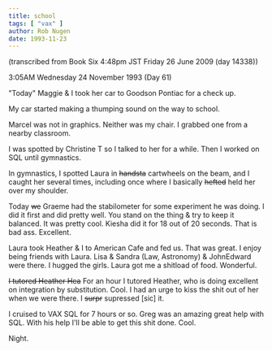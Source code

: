```yaml
---
title: school
tags: [ "vax" ]
author: Rob Nugen
date: 1993-11-23
---
```


<!-- events: -->
<!-- people: Maggie, Marcel, Laura -->
<!-- locations: Univeristy of Houston -->
<p class="note">(transcribed from Book Six 4:48pm JST Friday 26 June 2009 (day 14338))</p>

<p class="date">3:05AM Wednesday 24 November 1993 (Day 61)</p>

<p>&quot;Today&quot; Maggie &amp; I took her car to Goodson Pontiac for a check up.</p>

<p>My car started making a thumping sound on the way to school.</p>

<p>Marcel was not in graphics.  Neither was my chair.  I grabbed one from a nearby classroom.</p>

<p>I was spotted by Christine T so I talked to her for a while.  Then I worked on SQL until
gymnastics.</p>

<p>In gymnastics, I spotted Laura in <del>handsta</del> cartwheels on the beam, and I caught her
several times, including once where I basically <del>hefted</del> held her over my shoulder. </p>

<p>Today <del>we</del> Graeme had the stabilometer for some experiment he was doing.  I did it
first and did pretty well.  You stand on the thing &amp; try to keep it balanced.  It was pretty
cool.  Kiesha did it for 18 out of 20 seconds.  That is bad ass.  Excellent.</p>

<p>Laura took Heather &amp; I to American Cafe and fed us.  That was great.  I enjoy being friends
with Laura.  Lisa &amp; Sandra (Law, Astronomy) &amp; JohnEdward were there.  I hugged the
girls. Laura got me a shitload of food.  Wonderful.</p>

<p><del>I tutored Heather Hea</del> For an hour I tutored Heather, who is doing excellent on
integration by substitution.  Cool.  I had an urge to kiss the shit out of her when we were
there. I <del>surpr</del> supressed [sic] it.</p>

<p>I cruised to VAX SQL for 7 hours or so.  Greg was an amazing great help with SQL.  With his help
I'll be able to get this shit done.  Cool.</p>

<p>Night.</p>
